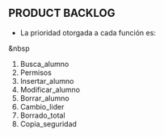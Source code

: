 **PRODUCT BACKLOG**
---
* La prioridad otorgada a cada función es:

&nbsp

1. Busca_alumno
2. Permisos
3. Insertar_alumno
4. Modificar_alumno
5. Borrar_alumno
6. Cambio_lider
7. Borrado_total
8. Copia_seguridad

